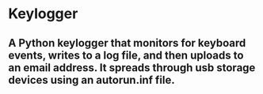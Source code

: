Keylogger
=========
A Python keylogger that monitors for keyboard events, writes to a log file, and then uploads to an email address. It spreads through usb storage devices using an autorun.inf file.
---------
